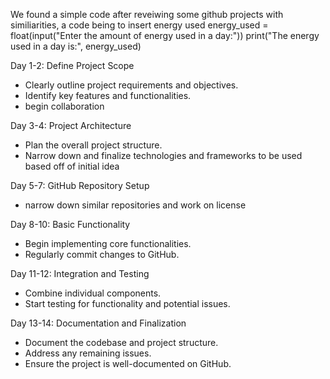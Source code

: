 We found a simple code after reveiwing some github projects with similiarities, a code being to insert energy used energy_used = float(input("Enter the amount of energy used in a day:")) print("The energy used in a day is:", energy_used)

Day 1-2: Define Project Scope
   - Clearly outline project requirements and objectives.
   - Identify key features and functionalities.
   - begin collaboration

Day 3-4: Project Architecture
   - Plan the overall project structure.
   - Narrow down and finalize technologies and frameworks to be used based off of initial idea

Day 5-7: GitHub Repository Setup
   - narrow down similar repositories and work on license

Day 8-10: Basic Functionality
   - Begin implementing core functionalities.
   - Regularly commit changes to GitHub.

Day 11-12: Integration and Testing
   - Combine individual components.
   - Start testing for functionality and potential issues.

Day 13-14: Documentation and Finalization
   - Document the codebase and project structure.
   - Address any remaining issues.
   - Ensure the project is well-documented on GitHub.

     

